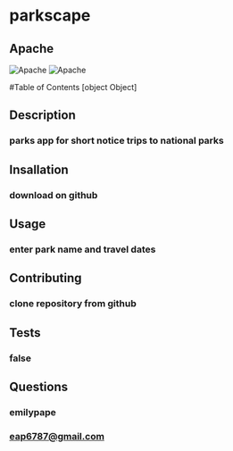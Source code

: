 # parkscape


  ## Apache
  ![Apache](https://img.shields.io/badge/License-Apache_2.0-blue.svg)
  ![Apache](https://opensource.org/licenses/Apache-2.0)
  

#Table of Contents [object Object]

## Description 
### parks app for short notice trips to national parks

## Insallation
### download on github

## Usage
### enter park name and travel dates

## Contributing
### clone repository from github

## Tests
### false

## Questions
### emilypape
### eap6787@gmail.com

